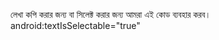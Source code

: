 লেখা কপি করার জন্য বা সিলেক্ট করার জন্য আমরা এই কোড ব্যবহার করব। <br/>
android:textIsSelectable="true"
